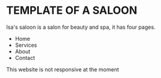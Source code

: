 # TEMPLATE OF A SALOON

Isa's saloon is a salon for beauty and spa, it has four pages.

- Home
- Services
- About
- Contact

This website is not responsive at the moment
